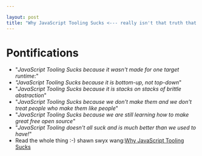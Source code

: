 ```yaml
---

layout: post
title: "Why JavaScript Tooling Sucks <--- really isn't that truth that all our software tooling sucks in general not just JS?"
---
```


# Pontifications

* "*JavaScript Tooling Sucks because it wasn't made for one target runtime*:"
* *"JavaScript Tooling Sucks because it is bottom-up, not top-down*"
* "*JavaScript Tooling Sucks because it is stacks on stacks of brittle abstraction*"
* "*JavaScript Tooling Sucks because we don't make them and we don't treat people who make them like people*"
* "*JavaScript Tooling Sucks because we are still learning how to make great free open source*"
* "*JavaScript Tooling doesn't all suck and is much better than we used to have!*"
* Read the whole thing :-)  shawn swyx wang:[Why JavaScript Tooling Sucks](https://www.swyx.io/writing/js-tooling/)

